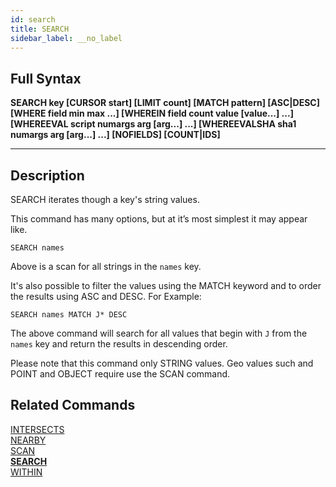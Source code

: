 ```yaml
---
id: search
title: SEARCH
sidebar_label: __no_label
---
```


## Full Syntax

**SEARCH  key [CURSOR start] [LIMIT count] [MATCH pattern] [ASC|DESC] [WHERE field min max ...] [WHEREIN field count value [value...] ...] [WHEREEVAL script numargs arg [arg...] ...] [WHEREEVALSHA sha1 numargs arg [arg...] ...] [NOFIELDS] [COUNT|IDS]**

---

## Description

SEARCH iterates though a key's string values.

This command has many options, but at it’s most simplest it may appear like.

```tile38
SEARCH names
```

Above is a scan for all strings in the `names` key. 

It's also possible to filter the values using the MATCH keyword and to order the results using ASC and DESC.
For Example:

```tile38
SEARCH names MATCH J* DESC
```

The above command will search for all values that begin with `J` from the `names` key and return the results in descending order.

Please note that this command only STRING values. 
Geo values such and POINT and OBJECT require use the SCAN command.

## Related Commands

[INTERSECTS](intersects.html)<br>
[NEARBY](nearby.html)<br>
[SCAN](scan.html)<br>
**[SEARCH](search.html)**<br>
[WITHIN](within.html)<br>
